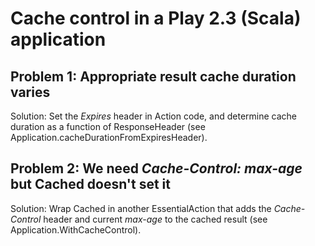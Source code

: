 # Cache control in a Play 2.3 (Scala) application

## Problem 1: Appropriate result cache duration varies
Solution: Set the _Expires_ header in Action code, and determine cache duration as a function of ResponseHeader (see Application.cacheDurationFromExpiresHeader).

## Problem 2: We need _Cache-Control: max-age_ but Cached doesn't set it
Solution: Wrap Cached in another EssentialAction that adds the _Cache-Control_ header and current _max-age_ to the cached result (see Application.WithCacheControl).
